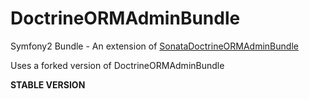 DoctrineORMAdminBundle
======================

Symfony2 Bundle - An extension of [SonataDoctrineORMAdminBundle](https://github.com/sonata-project/DoctrineORMAdminBundle "DoctrineORMAdminBundle")

Uses a forked version of DoctrineORMAdminBundle

**STABLE VERSION**

